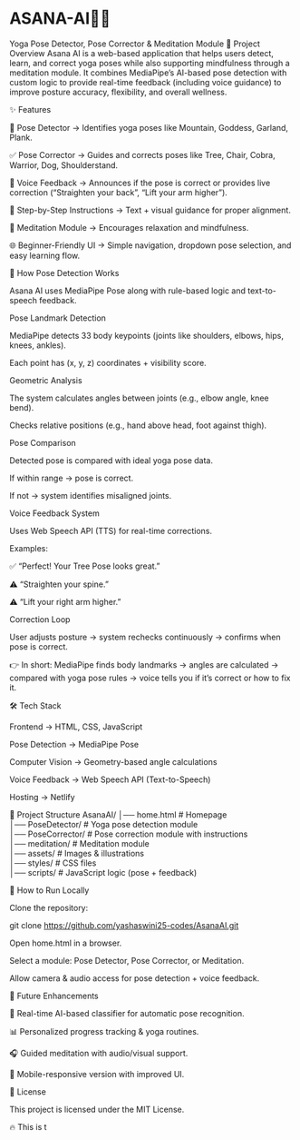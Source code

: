 # ASANA-AI🧘‍♀
Yoga Pose Detector, Pose Corrector & Meditation Module
📌 Project Overview
Asana AI is a web-based application that helps users detect, learn, and correct yoga poses while also supporting mindfulness through a meditation module.
It combines MediaPipe’s AI-based pose detection with custom logic to provide real-time feedback (including voice guidance) to improve posture accuracy, flexibility, and overall wellness.

✨ Features

🧍 Pose Detector → Identifies yoga poses like Mountain, Goddess, Garland, Plank.

✅ Pose Corrector → Guides and corrects poses like Tree, Chair, Cobra, Warrior, Dog, Shoulderstand.

🎤 Voice Feedback → Announces if the pose is correct or provides live correction (“Straighten your back”, “Lift your arm higher”).

📖 Step-by-Step Instructions → Text + visual guidance for proper alignment.

🧘 Meditation Module → Encourages relaxation and mindfulness.

🌐 Beginner-Friendly UI → Simple navigation, dropdown pose selection, and easy learning flow.

🤖 How Pose Detection Works

Asana AI uses MediaPipe Pose along with rule-based logic and text-to-speech feedback.

Pose Landmark Detection

MediaPipe detects 33 body keypoints (joints like shoulders, elbows, hips, knees, ankles).

Each point has (x, y, z) coordinates + visibility score.

Geometric Analysis

The system calculates angles between joints (e.g., elbow angle, knee bend).

Checks relative positions (e.g., hand above head, foot against thigh).

Pose Comparison

Detected pose is compared with ideal yoga pose data.

If within range → pose is correct.

If not → system identifies misaligned joints.

Voice Feedback System

Uses Web Speech API (TTS) for real-time corrections.

Examples:

✅ “Perfect! Your Tree Pose looks great.”

⚠️ “Straighten your spine.”

⚠️ “Lift your right arm higher.”

Correction Loop

User adjusts posture → system rechecks continuously → confirms when pose is correct.

👉 In short:
MediaPipe finds body landmarks → angles are calculated → compared with yoga pose rules → voice tells you if it’s correct or how to fix it.

🛠️ Tech Stack

Frontend → HTML, CSS, JavaScript

Pose Detection → MediaPipe Pose

Computer Vision → Geometry-based angle calculations

Voice Feedback → Web Speech API (Text-to-Speech)

Hosting → Netlify

📂 Project Structure
AsanaAI/
│── home.html         # Homepage  
│── PoseDetector/     # Yoga pose detection module  
│── PoseCorrector/    # Pose correction module with instructions  
│── meditation/       # Meditation module  
│── assets/           # Images & illustrations  
│── styles/           # CSS files  
│── scripts/          # JavaScript logic (pose + feedback)  

🚀 How to Run Locally

Clone the repository:

git clone https://github.com/yashaswini25-codes/AsanaAI.git


Open home.html in a browser.

Select a module: Pose Detector, Pose Corrector, or Meditation.

Allow camera & audio access for pose detection + voice feedback.

📌 Future Enhancements

🔴 Real-time AI-based classifier for automatic pose recognition.

📊 Personalized progress tracking & yoga routines.

🎧 Guided meditation with audio/visual support.

📱 Mobile-responsive version with improved UI.

📜 License

This project is licensed under the MIT License.




🔥 This is t
